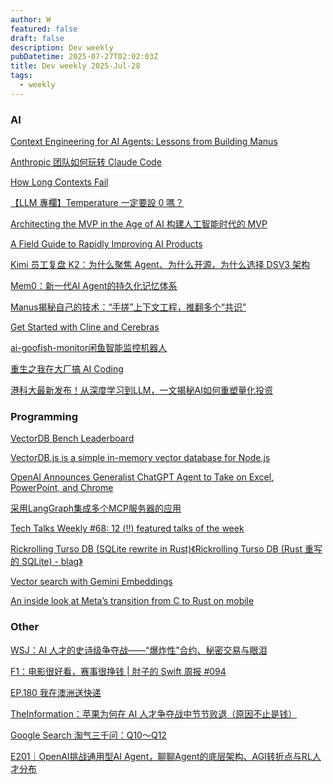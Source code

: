 ```yaml
---
author: W
featured: false
draft: false
description: Dev weekly
pubDatetime: 2025-07-27T02:02:03Z
title: Dev weekly 2025-Jul-28
tags:
  - weekly
---
```


### AI

[]()

[]()

[]()

[]()

[]()

[Context Engineering for AI Agents: Lessons from Building Manus](https://manus.im/blog/Context-Engineering-for-AI-Agents-Lessons-from-Building-Manus)

[]()

[Anthropic 团队如何玩转 Claude Code](https://mp.weixin.qq.com/s/7LFIIgeRfo6JdXwMp1otqw)

[How Long Contexts Fail](https://www.dbreunig.com/2025/06/22/how-contexts-fail-and-how-to-fix-them.html)

[]()

[【LLM 專欄】Temperature 一定要設 0 嗎？](https://axk51013.medium.com/llm-%E5%B0%88%E6%AC%84-temperature-%E4%B8%80%E5%AE%9A%E8%A6%81%E8%A8%AD-0-%E5%97%8E-52106a444424)

[Architecting the MVP in the Age of AI 构建人工智能时代的 MVP](https://readit.plus/a/x740u/architecting-mvp-AI)

[]()

[]()

[]()

[A Field Guide to Rapidly Improving AI Products](https://hamel.dev/blog/posts/field-guide/index.html)

[Kimi 员工复盘 K2：为什么聚焦 Agent、为什么开源，为什么选择 DSV3 架构](https://mp.weixin.qq.com/s/ZIIXB-2iPsnEWfrLF2f69Q)

[Mem0：新一代AI Agent的持久化记忆体系](https://mp.weixin.qq.com/s/1TUoquan8aCFx-aK6_J1-Q)

[Manus揭秘自己的技术：“手搓”上下文工程，推翻多个“共识”](https://mp.weixin.qq.com/s/tMWaXAC1KYLeyXFl6LzSTQ)

[Get Started with Cline and Cerebras](https://inference-docs.cerebras.ai/integrations/cline)

[ai-goofish-monitor闲鱼智能监控机器人](https://github.com/dingyufei615/ai-goofish-monitor)

[重生之我在大厂搞 AI Coding](https://www.zhihu.com/question/1930712114894431572/answer/1930973959412753056?s=09)

[港科大最新发布！从深度学习到LLM，一文揭秘AI如何重塑量化投资](https://mp.weixin.qq.com/s/nV2AhMcyTOHxDrMP2fJrvw)

### Programming

[]()

[VectorDB Bench Leaderboard](https://zilliz.com/vdbbench-leaderboard?dataset=vectorSearch)

[VectorDB.js is a simple in-memory vector database for Node.js](https://vectordbjs.themaximalist.com/)

[OpenAI Announces Generalist ChatGPT Agent to Take on Excel, PowerPoint, and Chrome](https://www.infoq.com/news/2025/07/openai-chatgpt-agents/)

[采用LangGraph集成多个MCP服务器的应用](https://mp.weixin.qq.com/s/xtx4eaCqyowhlEUUXDXIxg)

[Tech Talks Weekly #68: 12 (‼️) featured talks of the week](https://www.techtalksweekly.io/p/tech-talks-weekly-68-12-featured)

[]()

[Rickrolling Turso DB (SQLite rewrite in Rust)《Rickrolling Turso DB (Rust 重写的 SQLite) - blag》](https://readit.plus/a/UFMAP/rickrolling-turso)

[Vector search with Gemini Embeddings](https://github.com/weaviate/recipes/blob/main/weaviate-features%2Fbring-your-own-vectors-and-multi-lingual%2Fvector_search_gemini_embeddings.ipynb)

[]()

[]()

[]()

[]()

[An inside look at Meta’s transition from C to Rust on mobile](https://engineering.fb.com/2025/07/01/developer-tools/an-inside-look-at-metas-transition-from-c-to-rust-on-mobile/)

[]()

[]()

[]()

[]()

### Other

[WSJ：AI 人才的史诗级争夺战——“爆炸性”合约、秘密交易与眼泪](https://mp.weixin.qq.com/s/wJfleVuTL5PqtXShz8eBqQ)

[F1：电影很好看，赛事很挣钱 | 肘子的 Swift 周报 #094](https://mp.weixin.qq.com/s/rurU2Xwb-ly7ZgHa-f-n9Q)

[EP.180 我在澳洲送快递](https://mp.weixin.qq.com/s/Oml24cBrEw4fQEhRU_a9xQ)

[TheInformation：苹果为何在 AI 人才争夺战中节节败退（原因不止是钱）](https://mp.weixin.qq.com/s/UcDW-p33oaxUISB7xKuf-g)

[Google Search 淘气三千问：Q10～Q12](https://yangwenbo.com/articles/google-search-3000q-10-12.html)

[E201｜OpenAI挑战通用型AI Agent，聊聊Agent的底层架构、AGI转折点与RL人才分布](https://www.xiaoyuzhoufm.com/episode/68842962c596672715f45f8d)

[]()

[]()

[]()

[]()

[]()

[]()

[]()

[]()

[]()

[]()

[]()

[]()

[]()

[]()

[]()

[]()

[]()

[]()

[]()

[]()

[]()

[]()

[]()

[]()

[]()

[]()
